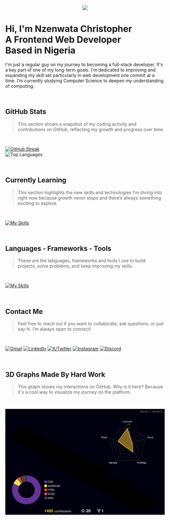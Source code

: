 
<p align="center">
<img src="https://readme-typing-svg.herokuapp.com?font=Sora&weight=500&size=35&duration=4000&pause=1000&color=3FBFFF&center=true&vCenter=true&width=600&height=70&lines=Hi+There!+👋;I'm+Nzenwata+Christopher;A+Frontend+Web+Developer" />
</p>




<h1>Hi, I'm Nzenwata Christopher <br>
A Frontend Web Developer <br>
Based in Nigeria</h1>

I'm just a regular guy on my journey to becoming a full-stack developer. It's a key part of one of my long-term goals. I'm dedicated to improving and expanding my skill set particularly in web development one commit at a time. I’m currently studying Computer Science to deepen my understanding of computing.

<br>

## GitHub Stats

> This section shows a snapshot of my coding activity and contributions on GitHub, reflecting my growth and progress over time.
<br>

[![GitHub Streak](https://github-readme-streak-stats-omega-swart.vercel.app?user=Chris-Error-404&theme=dark)](https://git.io/streak-stats) <br>
![Top Languages](https://github-readme-stats.vercel.app/api/top-langs/?username=CHRIS-ERROR-404&&hide_progress=true&theme=dark) 
<!--![Github stats](https://github-readme-stats.vercel.app/api?username=Chris-Error-404&count_private=true&show_icons=true&theme=dark)-->
<br>

## Currently Learning

> This section highlights the new skills and technologies I'm diving into right now because growth never stops and there’s always something exciting to explore.

<br>

[![My Skills](https://skillicons.dev/icons?i=react,tailwind,access)](https://skillicons.dev)

<br>

## Languages - Frameworks - Tools

> These are the labguages, frameworks and tools I use to build projects, solve problems, and keep improving my skills.

<br>

<div align="left">
  
  [![My Skills](https://skillicons.dev/icons?i=html,css,js,scss,tailwind,react,vite,python,git,github,vercel,vscode,vscodium,figma,obsidian,windows&perline=8)](https://skillicons.dev)
  
</div>

<br>

## Contact Me

> Feel free to reach out if you want to collaborate, ask questions, or just say hi. I’m always open to connect!

<br>

<p align="left">
  <a href="mailto:nzenwatachristopher186@gmail.com"><img src="https://skillicons.dev/icons?i=gmail" alt="Gmail"/></a>
  <a href="https://www.linkedin.com/in/christopher-nzenwata-b52807334/"><img src="https://skillicons.dev/icons?i=linkedin" alt="LinkedIn"/></a>
  <a href="https://x.com/Chris_Error_404"><img src="https://skillicons.dev/icons?i=twitter" alt="X/Twitter"/></a>
  <a href="https://www.instagram.com/typicaldeveloper"><img src="https://skillicons.dev/icons?i=instagram" alt="Instagram"/></a>
  <a href="https://discord.gg/AJUzJ5dq"><img src="https://skillicons.dev/icons?i=discord" alt="Discord"/></a>
</p>

<br>

## 3D Graphs Made By Hard Work

> This graph shows my interactions on GitHub. Why is it here? Because it's a cool way to visualize my journey on the platform.

<br>

![3D Contribution Graph](./profile-3d-contrib/profile-night-rainbow.svg)

<!--
<br>

## Profile Views

> Counting of visitors to this page since **October 23, 2024**.
> <br />
> But to be clear it counts page hits not unique visitors, I just put it because it looks good.

<br>

<p align="left">
  <img src="https://count.getloli.com/get/@Chris-Error-404.github.readme" alt="Profile View Counter" />
</p>

---

<br>

## Visit Counter by Countries

> Map showing country of visitors to this page since **May 27, 2025**

<br>

<a href="https://info.flagcounter.com/WRYg">
  <img src="https://s01.flagcounter.com/map/WRYg/size_s/txt_FFFFFF/border_333333/pageviews_1/viewers_0/flags_0/" alt="Flag Counter" border="0" />
</a>

---

<br>

## Vist Flag Table

> Table showing country of visitors to this page since **May 27, 2025**

<br>

<a href="https://info.flagcounter.com/WRYg">
  <img src="https://s01.flagcounter.com/countxl/WRYg/bg_000000/txt_FFFFFF/border_333333/columns_8/maxflags_250/viewers_0/labels_1/pageviews_1/flags_0/percent_0/" alt="Flag Counter" border="0" />
</a>

---

<br>

## Want to clone this repo?

```bash
# 1. Clone the repo
git clone https://github.com/Chris-Error-404/Chris-Error-404.git

# 2. Navigate into the project directory
cd Chris-Error-404
-->
